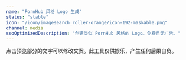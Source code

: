 ```yaml
---
name: "PornHub 风格 Logo 生成"
status: "stable"
icon: "/icon/imagesearch_roller-orange/icon-192-maskable.png"
channel: media
seoOptimizedDescription: "创建类似 PornHub 风格的 Logo。免费且无广告。"
---
```


点击预览部分的文字可以修改文案。此工具仅供娱乐，产生任何后果自负。
